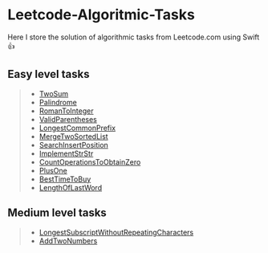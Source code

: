 # Leetcode-Algoritmic-Tasks
Here I store the solution of algorithmic tasks from Leetcode.com using Swift :+1:

## Easy level tasks
> - [TwoSum](https://github.com/Ansany/Leetcode-Algoritmic-Tasks/tree/main/Leetcode-Algoritmic-Tasks/EasyLevel/TwoSum)
> - [Palindrome](https://github.com/Ansany/Leetcode-Algoritmic-Tasks/tree/main/Leetcode-Algoritmic-Tasks/EasyLevel/Palindrome)
> - [RomanToInteger](https://github.com/Ansany/Leetcode-Algoritmic-Tasks/tree/main/Leetcode-Algoritmic-Tasks/EasyLevel/RomanToInteger)
> - [ValidParentheses](https://github.com/Ansany/Leetcode-Algoritmic-Tasks/tree/main/Leetcode-Algoritmic-Tasks/EasyLevel/ValidParentheses)
> - [LongestCommonPrefix](https://github.com/Ansany/Leetcode-Algoritmic-Tasks/tree/main/Leetcode-Algoritmic-Tasks/EasyLevel/LongestCommonPrefix)
> - [MergeTwoSortedList](https://github.com/Ansany/Leetcode-Algoritmic-Tasks/tree/main/Leetcode-Algoritmic-Tasks/EasyLevel/MergeTwoSortedList)
> - [SearchInsertPosition](https://github.com/Ansany/Leetcode-Algorithmic-Tasks/tree/main/Leetcode-Algoritmic-Tasks/EasyLevel/SearchInsertPosition)
> - [ImplementStrStr](https://github.com/Ansany/Leetcode-Algorithmic-Tasks/tree/main/Leetcode-Algoritmic-Tasks/EasyLevel/ImplementStrStr)
> - [CountOperationsToObtainZero](https://github.com/Ansany/Leetcode-Algorithmic-Tasks/tree/main/Leetcode-Algoritmic-Tasks/EasyLevel/CountOperationsToObtainZero)
> - [PlusOne](https://github.com/Ansany/Leetcode-Algorithmic-Tasks/tree/main/Leetcode-Algoritmic-Tasks/EasyLevel/PlusOne)
> - [BestTimeToBuy](https://github.com/Ansany/Leetcode-Algorithmic-Tasks/tree/main/Leetcode-Algoritmic-Tasks/EasyLevel/BestTimeToBuySolution)
> - [LengthOfLastWord](https://github.com/Ansany/Leetcode-Algorithmic-Tasks/tree/main/Leetcode-Algoritmic-Tasks/EasyLevel/LengthOfLastWord)

## Medium level tasks
> - [LongestSubscriptWithoutRepeatingCharacters](https://github.com/Ansany/Leetcode-Algoritmic-Tasks/tree/main/Leetcode-Algoritmic-Tasks/MediumLevel/LongestSubscriptWithoutRepeatingCh)
> - [AddTwoNumbers](https://github.com/Ansany/Leetcode-Algoritmic-Tasks/tree/main/Leetcode-Algoritmic-Tasks/MediumLevel/AddTwoNumbers)
